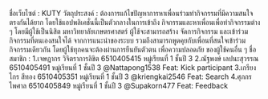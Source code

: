 ชื่อเว็บไซต์ : KUTY
วัตถุประสงค์ : ต้องการแก้ไขปัญหาการหาเพื่อนร่วมทำกิจกรรมที่มีความสนใจ ตรงกันได้ยาก โดยใช้แอปพลิเคชั่นนี้เป็นตัวกลางในการเข้าถึง กิจกรรมและหาเพื่อนเพื่อทำกิจกรรมต่าง ๆ โดยมีผู้ใช้เป็นนิสิต มหาวิทยาลัยเกษตรศาสตร์ ผู้ใช้จะสามารถสร้าง จัดการกิจกรรม และเข้าร่วมกิจกรรมที่ตนเองสนใจได้ จากการแนะนำของระบบ รวมถึงสามารถพูดคุยกับเพื่อนที่สนใจเข้าร่วมกิจกรรมเดียวกัน โดยผู้ใช้ทุกคนจะต้องผ่านการยืนยันตัวตน เพื่อความปลอดภัย ของผู้ใช้คนอื่น ๆ
ชื่อสมาชิก : 1.เจษฎากร วิจิตราการลิขิต 6510405415 หมู่เรียนที่ 1 ชั้นปี 3 
2.ณัฐพงษ์ เลปนะสุวรรณ 6510405491 หมู่เรียนที่ 1 ชั้นปี 3 @Nattapong1538 Feat: Kick participant 
3.เกรียงไกร สีทอง 6510405351 หมู่เรียนที่ 1 ชั้นปี 3 @kriengkai2546 Feat: Search 
4.ศุภกร ไพศาล 6510405849 หมู่เรียนที่ 1 ชั้นปี 3 @Supakorn477 Feat: Feedback
